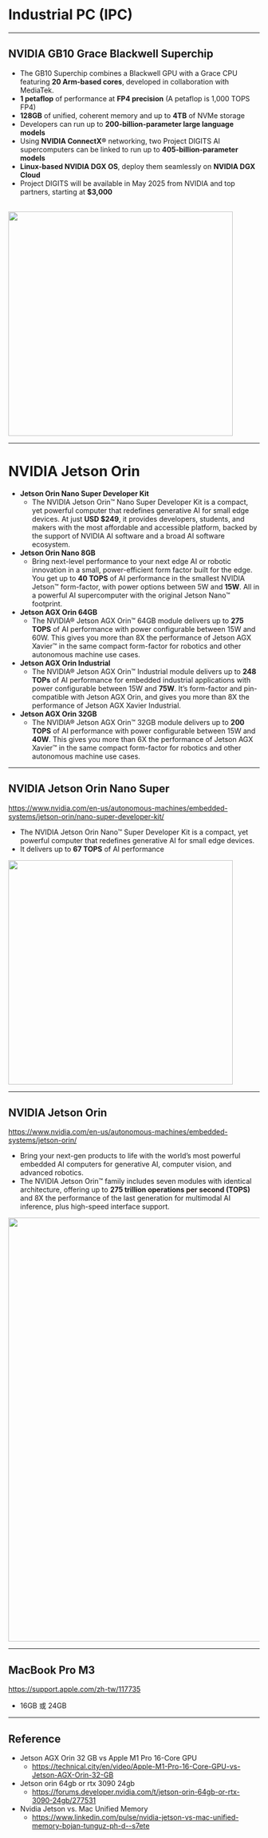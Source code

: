 # Industrial PC (IPC)


---
## NVIDIA GB10 Grace Blackwell Superchip
*  The GB10 Superchip combines a Blackwell GPU with a Grace CPU featuring **20 Arm-based cores**, developed in collaboration with MediaTek.
* **1 petaflop** of performance at **FP4 precision** (A petaflop is 1,000 TOPS FP4)
* **128GB** of unified, coherent memory and up to **4TB** of NVMe storage
* Developers can run up to **200-billion-parameter large language models**
* Using **NVIDIA ConnectX®** networking, two Project DIGITS AI supercomputers can be linked to run up to **405-billion-parameter models**
* **Linux-based NVIDIA DGX OS**, deploy them seamlessly on **NVIDIA DGX Cloud**
* Project DIGITS will be available in May 2025 from NVIDIA and top partners, starting at **$3,000**

<br/>
<img src="https://github.com/user-attachments/assets/926a0963-1248-4a10-a49f-961c836bf46d" width=450>


---
# NVIDIA Jetson Orin

* **Jetson Orin Nano Super Developer Kit**
    * The NVIDIA Jetson Orin™ Nano Super Developer Kit is a compact, yet powerful computer that redefines generative AI for small edge devices. At just **USD $249**, it provides developers, students, and makers with the most affordable and accessible platform, backed by the support of NVIDIA AI software and a broad AI software ecosystem.  
* **Jetson Orin Nano 8GB**
    * Bring next-level performance to your next edge AI or robotic innovation in a small, power-efficient form factor built for the edge. You get up to **40 TOPS** of AI performance in the smallest NVIDIA Jetson™ form-factor, with power options between 5W and **15W**. All in a powerful AI supercomputer with the original Jetson Nano™ footprint.  
* **Jetson AGX Orin 64GB**
    * The NVIDIA® Jetson AGX Orin™ 64GB module delivers up to **275 TOPS** of AI performance with power configurable between 15W and 60W. This gives you more than 8X the performance of Jetson AGX Xavier™ in the same compact form-factor for robotics and other autonomous machine use cases.
* **Jetson AGX Orin Industrial**
    * The NVIDIA® Jetson AGX Orin™ Industrial module delivers up to **248 TOPs** of AI performance for embedded industrial applications with power configurable between 15W and **75W**. It’s form-factor and pin-compatible with Jetson AGX Orin, and gives you more than 8X the performance of Jetson AGX Xavier Industrial.
* **Jetson AGX Orin 32GB**
    * The NVIDIA® Jetson AGX Orin™ 32GB module delivers up to **200 TOPS** of AI performance with power configurable between 15W and **40W**. This gives you more than 6X the performance of Jetson AGX Xavier™ in the same compact form-factor for robotics and other autonomous machine use cases.

---
## NVIDIA Jetson Orin Nano Super
https://www.nvidia.com/en-us/autonomous-machines/embedded-systems/jetson-orin/nano-super-developer-kit/

* The NVIDIA Jetson Orin Nano™ Super Developer Kit is a compact, yet powerful computer that redefines generative AI for small edge devices.
* It delivers up to **67 TOPS** of AI performance

<img src="https://github.com/user-attachments/assets/b17f9f23-76ab-4956-a94f-cf21b4258d70" width=450>


---
## NVIDIA Jetson Orin
https://www.nvidia.com/en-us/autonomous-machines/embedded-systems/jetson-orin/

* Bring your next-gen products to life with the world’s most powerful embedded AI computers for generative AI, computer vision, and advanced robotics.
* The NVIDIA Jetson Orin™ family includes seven modules with identical architecture, offering up to **275 trillion operations per second (TOPS)** and 8X the performance of the last generation for multimodal AI inference, plus high-speed interface support.

<img src="https://github.com/user-attachments/assets/4182120f-e9a2-4cb9-a41e-6ef70108c12f" width=850>

---
## MacBook Pro M3
https://support.apple.com/zh-tw/117735

* 16GB 或 24GB

---
## Reference

* Jetson AGX Orin 32 GB vs Apple M1 Pro 16-Core GPU
   * https://technical.city/en/video/Apple-M1-Pro-16-Core-GPU-vs-Jetson-AGX-Orin-32-GB
* Jetson orin 64gb or rtx 3090 24gb
   * https://forums.developer.nvidia.com/t/jetson-orin-64gb-or-rtx-3090-24gb/277531
* Nvidia Jetson vs. Mac Unified Memory
   * https://www.linkedin.com/pulse/nvidia-jetson-vs-mac-unified-memory-bojan-tunguz-ph-d--s7ete
